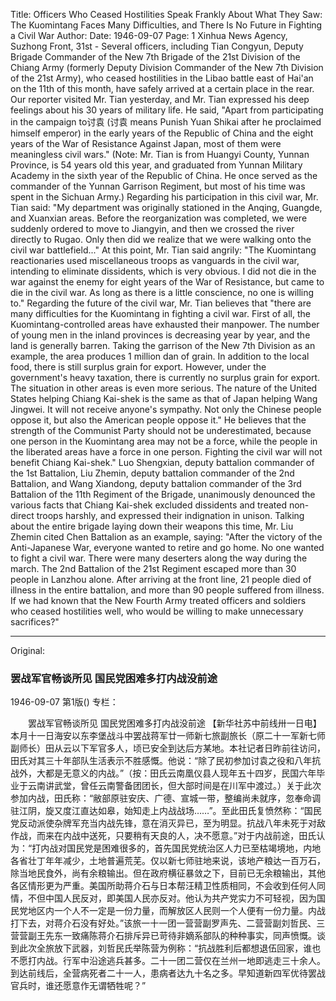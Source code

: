 Title: Officers Who Ceased Hostilities Speak Frankly About What They Saw: The Kuomintang Faces Many Difficulties, and There Is No Future in Fighting a Civil War
Author:
Date: 1946-09-07
Page: 1
Xinhua News Agency, Suzhong Front, 31st - Several officers, including Tian Congyun, Deputy Brigade Commander of the New 7th Brigade of the 21st Division of the Chiang Army (formerly Deputy Division Commander of the New 7th Division of the 21st Army), who ceased hostilities in the Libao battle east of Hai'an on the 11th of this month, have safely arrived at a certain place in the rear. Our reporter visited Mr. Tian yesterday, and Mr. Tian expressed his deep feelings about his 30 years of military life. He said, "Apart from participating in the campaign to讨袁 (讨袁 means Punish Yuan Shikai after he proclaimed himself emperor) in the early years of the Republic of China and the eight years of the War of Resistance Against Japan, most of them were meaningless civil wars." (Note: Mr. Tian is from Huangyi County, Yunnan Province, is 54 years old this year, and graduated from Yunnan Military Academy in the sixth year of the Republic of China. He once served as the commander of the Yunnan Garrison Regiment, but most of his time was spent in the Sichuan Army.) Regarding his participation in this civil war, Mr. Tian said: "My department was originally stationed in the Anqing, Guangde, and Xuanxian areas. Before the reorganization was completed, we were suddenly ordered to move to Jiangyin, and then we crossed the river directly to Rugao. Only then did we realize that we were walking onto the civil war battlefield..." At this point, Mr. Tian said angrily: "The Kuomintang reactionaries used miscellaneous troops as vanguards in the civil war, intending to eliminate dissidents, which is very obvious. I did not die in the war against the enemy for eight years of the War of Resistance, but came to die in the civil war. As long as there is a little conscience, no one is willing to." Regarding the future of the civil war, Mr. Tian believes that "there are many difficulties for the Kuomintang in fighting a civil war. First of all, the Kuomintang-controlled areas have exhausted their manpower. The number of young men in the inland provinces is decreasing year by year, and the land is generally barren. Taking the garrison of the New 7th Division as an example, the area produces 1 million dan of grain. In addition to the local food, there is still surplus grain for export. However, under the government's heavy taxation, there is currently no surplus grain for export. The situation in other areas is even more serious. The nature of the United States helping Chiang Kai-shek is the same as that of Japan helping Wang Jingwei. It will not receive anyone's sympathy. Not only the Chinese people oppose it, but also the American people oppose it." He believes that the strength of the Communist Party should not be underestimated, because one person in the Kuomintang area may not be a force, while the people in the liberated areas have a force in one person. Fighting the civil war will not benefit Chiang Kai-shek." Luo Shengxian, deputy battalion commander of the 1st Battalion, Liu Zhemin, deputy battalion commander of the 2nd Battalion, and Wang Xiandong, deputy battalion commander of the 3rd Battalion of the 11th Regiment of the Brigade, unanimously denounced the various facts that Chiang Kai-shek excluded dissidents and treated non-direct troops harshly, and expressed their indignation in unison. Talking about the entire brigade laying down their weapons this time, Mr. Liu Zhemin cited Chen Battalion as an example, saying: "After the victory of the Anti-Japanese War, everyone wanted to retire and go home. No one wanted to fight a civil war. There were many deserters along the way during the march. The 2nd Battalion of the 21st Regiment escaped more than 30 people in Lanzhou alone. After arriving at the front line, 21 people died of illness in the entire battalion, and more than 90 people suffered from illness. If we had known that the New Fourth Army treated officers and soldiers who ceased hostilities well, who would be willing to make unnecessary sacrifices?"



<hr /> 

Original: 


### 罢战军官畅谈所见  国民党困难多打内战没前途

1946-09-07
第1版()
专栏：

　　罢战军官畅谈所见
    国民党困难多打内战没前途
    【新华社苏中前线卅一日电】本月十一日海安以东李堡战斗中罢战蒋军廿一师新七旅副旅长（原二十一军新七师副师长）田从云以下军官多人，顷已安全到达后方某地。本社记者日昨前往访问，田氏对其三十年部队生活表示不胜感慨。他说：“除了民初参加讨袁之役和八年抗战外，大都是无意义的内战。”（按：田氏云南凰仪县人现年五十四岁，民国六年毕业于云南讲武堂，曾任云南警备团团长，但大部时间是在川军中渡过。）关于此次参加内战，田氏称：“敝部原驻安庆、广德、宣城一带，整编尚未就序，忽奉命调驻江阴，旋又度江直达如皋，始知走上内战战场……”。至此田氏复愤然称：“国民党反动派使杂牌军充当内战先锋，意在消灭异已，至为明显。抗战八年未死于对敌作战，而来在内战中送死，只要稍有天良的人，决不愿意。”对于内战前途，田氏认为：“打内战对国民党是困难很多的，首先国民党统治区人力已至枯竭境地，内地各省壮丁年年减少，土地普遍荒芜。仅以新七师驻地来说，该地产粮达一百万石，除当地民食外，尚有余粮输出。但在政府横征暴敛之下，目前已无余粮输出，其他各区情形更为严重。美国所助蒋介石与日本帮汪精卫性质相同，不会收到任何人同情，不但中国人民反对，即美国人民亦反对。他认为共产党实力不可轻视，因为国民党地区内一个人不一定是一份力量，而解放区人民则一个人便有一份力量。内战打下去，对蒋介石没有好处。”该旅一十一团一营营副罗声先、二营营副刘哲民、三营营副王先东一致痛陈蒋介石排斥异已苛待非嫡系部队的种种事实，同声愤慨。谈到此次全旅放下武器，刘哲民氏举陈营为例称：“抗战胜利后都想退伍回家，谁也不愿打内战。行军中沿途逃兵甚多。二十一团二营仅在兰州一地即逃走三十余人。到达前线后，全营病死者二十一人，患病者达九十名之多。早知道新四军优待罢战官兵时，谁还愿意作无谓牺牲呢？”
